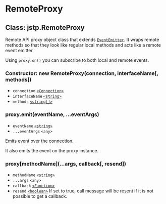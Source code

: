 # RemoteProxy

## Class: jstp.RemoteProxy

Remote API proxy object class that extends [`EventEmitter`][eventemitter]. It
wraps remote methods so that they look like regular local methods and acts like
a remote event emitter.

Using `proxy.on()` you can subscribe to both local and remote events.

### Constructor: new RemoteProxy(connection, interfaceName\[, methods\])

- `connection` [`<Connection>`][connection]
- `interfaceName` [`<string>`][string]
- `methods` [`<string[]>`][string]

### proxy.emit(eventName, ...eventArgs)

- `eventName` [`<string>`][string]
- `...eventArgs` `<any>`

Emits event over the connection.

It also emits the event on the proxy instance.

### proxy\[methodName\](...args, callback\[, resend\])

- `methodName` [`<string>`][string]
- `...args` `<any>`
- `callback` [`<Function>`][function]
- `resend` [`<boolean>`][boolean] If set to true, call message will be resent if
  it is not possible to get a callback.

[connection]: ./connection.md#class-jstpconnection
[eventemitter]: http://nodejs.org/api/events.html#events_class_eventemitter
[boolean]: https://developer.mozilla.org/en-US/docs/Web/JavaScript/Data_structures#Boolean_type
[function]: https://developer.mozilla.org/en-US/docs/Web/JavaScript/Reference/Global_Objects/Function
[string]: https://developer.mozilla.org/en-US/docs/Web/JavaScript/Data_structures#String_type
